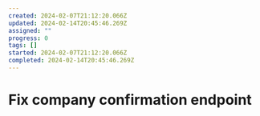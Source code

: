 ```yaml
---
created: 2024-02-07T21:12:20.066Z
updated: 2024-02-14T20:45:46.269Z
assigned: ""
progress: 0
tags: []
started: 2024-02-07T21:12:20.066Z
completed: 2024-02-14T20:45:46.269Z
---
```


# Fix company confirmation endpoint
